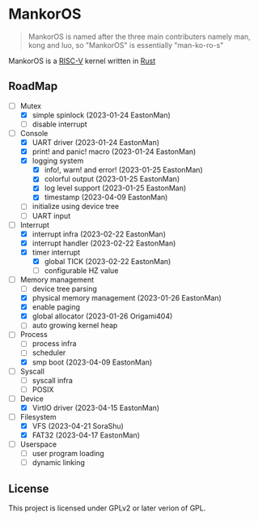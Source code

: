 # MankorOS

> MankorOS is named after the three main contributers
> namely man, kong and luo, so "MankorOS" is essentially "man-ko-ro-s"

MankorOS is a [RISC-V](https://riscv.org/) kernel written in [Rust](https://www.rust-lang.org/)

## RoadMap
- [ ] Mutex
    - [x] simple spinlock (2023-01-24 EastonMan)
    - [ ] disable interrupt
- [ ] Console
    - [x] UART driver (2023-01-24 EastonMan)
    - [x] print! and panic! macro (2023-01-24 EastonMan)
    - [x] logging system
        - [x] info!, warn! and error! (2023-01-25 EastonMan)
        - [x] colorful output (2023-01-25 EastonMan)
        - [x] log level support (2023-01-25 EastonMan)
        - [x] timestamp (2023-04-09 EastonMan)
    - [ ] initialize using device tree
    - [ ] UART input
- [ ] Interrupt
    - [x] interrupt infra (2023-02-22 EastonMan)
    - [x] interrupt handler (2023-02-22 EastonMan)
    - [x] timer interrupt
        - [x] global TICK (2023-02-22 EastonMan)
        - [ ] configurable HZ value
- [ ] Memory management
    - [ ] device tree parsing
    - [x] physical memory management (2023-01-26 EastonMan)
    - [x] enable paging
    - [x] global allocator (2023-01-26 Origami404)
    - [ ] auto growing kernel heap
- [ ] Process
    - [ ] process infra
    - [ ] scheduler
    - [x] smp boot (2023-04-09 EastonMan)
- [ ] Syscall
    - [ ] syscall infra
    - [ ] POSIX
- [ ] Device
    - [x] VirtIO driver (2023-04-15 EastonMan)
- [ ] Filesystem
    - [x] VFS (2023-04-21 SoraShu)
    - [x] FAT32 (2023-04-17 EastonMan)
- [ ] Userspace
    - [ ] user program loading
    - [ ] dynamic linking

## License

This project is licensed under GPLv2 or later verion of GPL.
